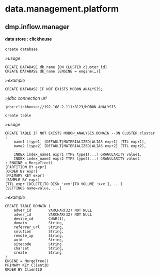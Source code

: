 # data.management.platform

## dmp.inflow.manager

#### data store : clickhouse
`create database`  

_>usage_  
```
CREATE DATABASE db_name [ON CLUSTER cluster_id]  
CREATE DATABASE db_name [ENGINE = engine(…)]  
```
_>example_  
```
CREATE DATABASE IF NOT EXISTS MOBON_ANALYSIS;
```

_>jdbc connection url_  
```
jdbc:clickhouse://192.168.2.111:8123/MOBON_ANALYSIS  
```

`create table`  

_>usage_  
```
CREATE TABLE IF NOT EXISTS MOBON_ANALYSIS.DOMAIN --ON CLUSTER cluster
(
    name1 [type1] [DEFAULT|MATERIALIZED|ALIAS expr1] [TTL expr1],
    name2 [type2] [DEFAULT|MATERIALIZED|ALIAS expr2] [TTL expr2],
    ...
    INDEX index_name1 expr1 TYPE type1(...) GRANULARITY value1,
    INDEX index_name2 expr2 TYPE type2(...) GRANULARITY value2
) ENGINE = MergeTree()
[PARTITION BY expr]
[ORDER BY expr]
[PRIMARY KEY expr]
[SAMPLE BY expr]
[TTL expr [DELETE|TO DISK 'xxx'|TO VOLUME 'xxx'], ...]
[SETTINGS name=value, ...]
```

_>example_  
```
CREATE TABLE DOMAIN (
	adver_id		VARCHAR(32) NOT NULL
	adver_id		VARCHAR(32) NOT NULL
	device_cd		CHAR(1),
	domain 			String,
	referrer_url	String,
	solution 		String,
	remote_ip		String,
	auid 			String,
	sitecode 		String
	charset 		String,
	create 			String
)
ENGINE = MergeTree()
PRIMARY KEY ClientID
ORDER BY ClientID
```



